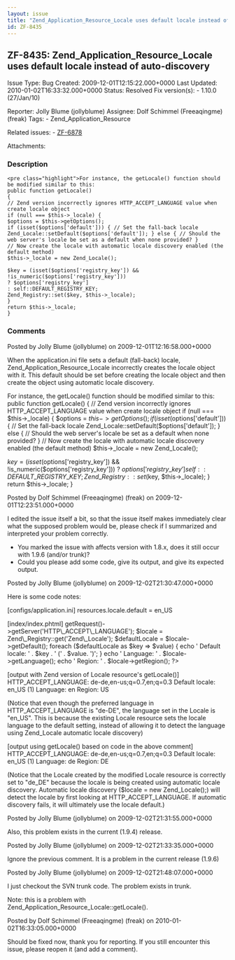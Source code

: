 ```yaml
---
layout: issue
title: "Zend_Application_Resource_Locale uses default locale instead of auto-discovery"
id: ZF-8435
---
```


ZF-8435: Zend\_Application\_Resource\_Locale uses default locale instead of auto-discovery
------------------------------------------------------------------------------------------

 Issue Type: Bug Created: 2009-12-01T12:15:22.000+0000 Last Updated: 2010-01-02T16:33:32.000+0000 Status: Resolved Fix version(s): - 1.10.0 (27/Jan/10)
 
 Reporter:  Jolly Blume (jollyblume)  Assignee:  Dolf Schimmel (Freeaqingme) (freak)  Tags: - Zend\_Application\_Resource
 
 Related issues: - [ZF-6878](/issues/browse/ZF-6878)
 
 Attachments: 
### Description

 
    <pre class="highlight">For instance, the getLocale() function should be modified similar to this:
    public function getLocale()
    {
    // Zend version incorrectly ignores HTTP_ACCEPT_LANGUAGE value when create locale object
    if (null === $this->_locale) {
    $options = $this->getOptions();
    if (isset($options['default'])) { // Set the fall-back locale Zend_Locale::setDefault($options['default']); } else { // Should the web server's locale be set as a default when none provided? }
    // Now create the locale with automatic locale discovery enabled (the default method)
    $this->_locale = new Zend_Locale();
    
    $key = (isset($options['registry_key']) && !is_numeric($options['registry_key']))
    ? $options['registry_key']
    : self::DEFAULT_REGISTRY_KEY;
    Zend_Registry::set($key, $this->_locale);
    }
    return $this->_locale;
    }

 

 

### Comments

Posted by Jolly Blume (jollyblume) on 2009-12-01T12:16:58.000+0000

When the application.ini file sets a default (fall-back) locale, Zend\_Application\_Resource\_Locale incorrectly creates the locale object with it. This default should be set before creating the locale object and then create the object using automatic locale discovery.

For instance, the getLocale() function should be modified similar to this: public function getLocale() { // Zend version incorrectly ignores HTTP\_ACCEPT\_LANGUAGE value when create locale object if (null === $this->\_locale) { $options = $this->getOptions(); if (isset($options['default'])) { // Set the fall-back locale Zend\_Locale::setDefault($options['default']); } else { // Should the web server's locale be set as a default when none provided? } // Now create the locale with automatic locale discovery enabled (the default method) $this->\_locale = new Zend\_Locale();

 $key = (isset($options['registry\_key']) && !is\_numeric($options['registry\_key'])) ? $options['registry\_key'] self::DEFAULT\_REGISTRY\_KEY; Zend\_Registry::set($key, $this->\_locale); } return $this->\_locale; } 

 

Posted by Dolf Schimmel (Freeaqingme) (freak) on 2009-12-01T12:23:51.000+0000

I edited the issue itself a bit, so that the issue itself makes immediately clear what the supposed problem would be, please check if I summarized and interpreted your problem correctly.

- You marked the issue with affects version with 1.8.x, does it still occur with 1.9.6 (and/or trunk)?
- Could you please add some code, give its output, and give its expected output.
 


 

Posted by Jolly Blume (jollyblume) on 2009-12-02T21:30:47.000+0000

Here is some code notes:

[configs/application.ini] resources.locale.default = en\_US

[index/index.phtml] <?php echo '  
HTTP\_ACCEPT\_LANGUAGE: ' . Zend\_Controller\_Front::getInstance()->getRequest()->getServer('HTTP\_ACCEPT\_LANGUAGE'); $locale = Zend\_Registry::get('Zend\_Locale'); $defaultLocale = $locale->getDefault(); foreach ($defaultLocale as $key => $value) { echo '  
Default locale: ' . $key . ' (' . $value. ')'; } echo '  
Language: ' . $locale->getLanguage(); echo '  
Region: ' . $locale->getRegion(); ?>

[output with Zend version of Locale resource's getLocale()] HTTP\_ACCEPT\_LANGUAGE: de-de,en-us;q=0.7,en;q=0.3 Default locale: en\_US (1) Language: en Region: US

(Notice that even though the preferred language in HTTP\_ACCEPT\_LANGUAGE is "de-DE", the language set in the Locale is "en\_US". This is because the existing Locale resource sets the locale language to the default setting, instead of allowing it to detect the language using Zend\_Locale automatic locale discovery)

[output using getLocale() based on code in the above comment] HTTP\_ACCEPT\_LANGUAGE: de-de,en-us;q=0.7,en;q=0.3 Default locale: en\_US (1) Language: de Region: DE

(Notice that the Locale created by the modified Locale resource is correctly set to "de\_DE" because the locale is being created using automatic locale discovery. Automatic locale discovery ($locale = new Zend\_Locale();) will detect the locale by first looking at HTTP\_ACCEPT\_LANGUAGE. If automatic discovery fails, it will ultimately use the locale default.)

 

 

Posted by Jolly Blume (jollyblume) on 2009-12-02T21:31:55.000+0000

Also, this problem exists in the current (1.9.4) release.

 

 

Posted by Jolly Blume (jollyblume) on 2009-12-02T21:33:35.000+0000

Ignore the previous comment. It is a problem in the current release (1.9.6)

 

 

Posted by Jolly Blume (jollyblume) on 2009-12-02T21:48:07.000+0000

I just checkout the SVN trunk code. The problem exists in trunk.

Note: this is a problem with Zend\_Application\_Resource\_Locale::getLocale().

 

 

Posted by Dolf Schimmel (Freeaqingme) (freak) on 2010-01-02T16:33:05.000+0000

Should be fixed now, thank you for reporting. If you still encounter this issue, please reopen it (and add a comment).

 

 